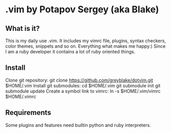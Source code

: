 # .vim by Potapov Sergey (aka Blake)

## What is it?
This is my daily use .vim. It includes my vimrc file, plugins, syntax checkers, color themes, snippets and so on. Everything what makes me happy:) Since I am a ruby developer it contains a lot of ruby oriented things.

## Install
Clone git repository:
    git clone https://github.com/greyblake/dotvim.git $HOME/.vim
Install git submodules:
    cd $HOME/.vim
    git submodule init
    git submodule update
Create a symbol link to vimrc:
    ln -s $HOME/.vim/vimrc $HOME/.vimrc 

## Requirements
Some plugins and features need builtin python and ruby interpreters.
